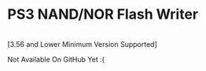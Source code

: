 # PS3 NAND/NOR Flash Writer
<br/>
[3.56 and Lower Minimum Version Supported]

Not Available On GitHub Yet :(
